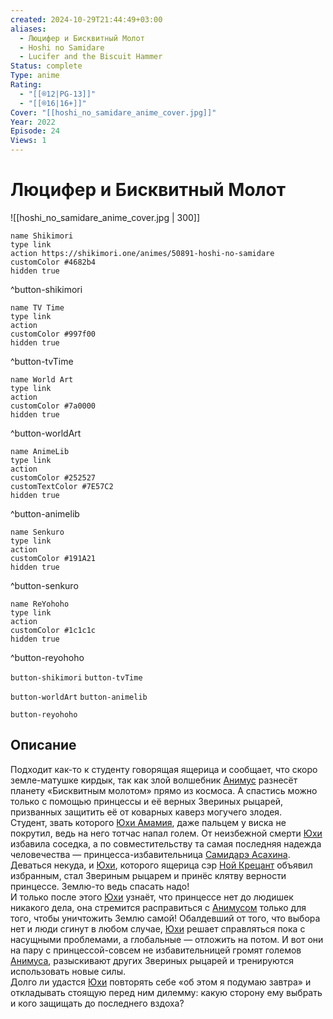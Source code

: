 ```yaml
---
created: 2024-10-29T21:44:49+03:00
aliases:
  - Люцифер и Бисквитный Молот
  - Hoshi no Samidare
  - Lucifer and the Biscuit Hammer
Status: complete
Type: anime
Rating:
  - "[[®️12|PG-13]]"
  - "[[®️16|16+]]"
Cover: "[[hoshi_no_samidare_anime_cover.jpg]]"
Year: 2022
Episode: 24
Views: 1
---
```


# Люцифер и Бисквитный Молот

![[hoshi_no_samidare_anime_cover.jpg | 300]]

```button
name Shikimori
type link
action https://shikimori.one/animes/50891-hoshi-no-samidare
customColor #4682b4
hidden true
```
^button-shikimori

```button
name TV Time
type link
action 
customColor #997f00
hidden true
```
^button-tvTime

```button
name World Art
type link
action 
customColor #7a0000
hidden true
```
^button-worldArt

```button
name AnimeLib
type link
action 
customColor #252527
customTextColor #7E57C2
hidden true
```
^button-animelib

```button
name Senkuro
type link
action 
customColor #191A21
hidden true
```
^button-senkuro

```button
name ReYohoho
type link
action 
customColor #1c1c1c
hidden true
```
^button-reyohoho



`button-shikimori` `button-tvTime`

`button-worldArt` `button-animelib`

`button-reyohoho`

## Описание

Подходит как-то к студенту говорящая ящерица и сообщает, что скоро земле-матушке кирдык, так как злой волшебник [Анимус](https://shikimori.one/characters/30689-animus) разнесёт планету «Бисквитным молотом» прямо из космоса. А спастись можно только с помощью принцессы и её верных Звериных рыцарей, призванных защитить её от коварных каверз могучего злодея.  
Студент, звать которого [Юхи Амамия](https://shikimori.one/characters/16483-yuuhi-amamiya), даже пальцем у виска не покрутил, ведь на него тотчас напал голем. От неизбежной смерти [Юхи](https://shikimori.one/characters/16483-yuuhi-amamiya) избавила соседка, а по совместительству та самая последняя надежда человечества — принцесса-избавительница [Самидарэ Асахина](https://shikimori.one/characters/16482-samidare-asahina). Деваться некуда, и  [Юхи](https://shikimori.one/characters/16483-yuuhi-amamiya), которого ящерица сэр [Ной Крецант](https://shikimori.one/characters/19435-noi-crezant) объявил избранным, стал Звериным рыцарем и принёс клятву верности принцессе. Землю-то ведь спасать надо!  
И только после этого [Юхи](https://shikimori.one/characters/16483-yuuhi-amamiya) узнаёт, что принцессе нет до людишек никакого дела, она стремится расправиться с [Анимусом](https://shikimori.one/characters/30689-animus) только для того, чтобы уничтожить Землю самой! Обалдевший от того, что выбора нет и люди сгинут в любом случае, [Юхи](https://shikimori.one/characters/16483-yuuhi-amamiya) решает справляться пока с насущными проблемами, а глобальные — отложить на потом. И вот они на пару с принцессой-совсем не избавительницей громят големов [Анимуса](https://shikimori.one/characters/30689-animus), разыскивают других Звериных рыцарей и тренируются использовать новые силы.  
Долго ли удастся [Юхи](https://shikimori.one/characters/16483-yuuhi-amamiya) повторять себе «об этом я подумаю завтра» и откладывать стоящую перед ним дилемму: какую сторону ему выбрать и кого защищать до последнего вздоха?
